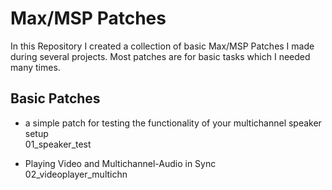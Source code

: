 # Max/MSP Patches

In this Repository I created a collection of basic Max/MSP Patches I made during several projects.
Most patches are for basic tasks which I needed many times.

## Basic Patches

- a simple patch for testing the functionality of your multichannel speaker setup    
01_speaker_test           

- Playing Video and Multichannel-Audio in Sync  
02_videoplayer_multichn


